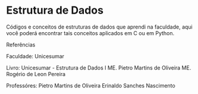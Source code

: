 # Estrutura de Dados
 Códigos e conceitos de estruturas de dados que aprendi na faculdade, aqui você poderá encontrar tais conceitos aplicados em C ou em Python.




Referências

Faculdade:
Unicesumar

Livro:
Unicesumar - Estrutura de Dados I
    ME. Pietro Martins de Oliveira
    ME. Rogério de Leon Pereira

Professóres:
    Pietro Martins de Oliveira
    Erinaldo Sanches Nascimento